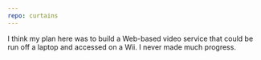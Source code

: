 ```yaml
---
repo: curtains
---
```

I think my plan here was to build a Web-based video service that could be run off a laptop and accessed on a Wii. I never made much progress.
